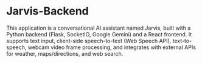 # Jarvis-Backend
This application is a conversational AI assistant named Jarvis, built with a Python backend (Flask, SocketIO, Google Gemini) and a React frontend. It supports text input, client-side speech-to-text (Web Speech API), text-to-speech, webcam video frame processing, and integrates with external APIs for weather, maps/directions, and web search.
